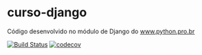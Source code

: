 # curso-django
Código desenvolvido no módulo de Django do www.python.pro.br

[![Build Status](https://app.travis-ci.com/AdemProgramer/django.svg?branch=main)](https://app.travis-ci.com/AdemProgramer/django)
[![codecov](https://codecov.io/gh/AdemProgramer/django/branch/main/graph/badge.svg?token=MQU7JPESXR)](https://codecov.io/gh/AdemProgramer/django)
